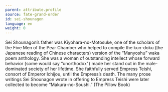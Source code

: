 ```yaml
---
parent: attribute.profile
source: fate-grand-order
id: sei-shounagon
language: en
weight: 0
---
```


Sei Shounagon’s father was Kiyohara-no-Motosuke, one of the scholars of the Five Men of the Pear Chamber who helped to compile the kun-doku (the Japanese reading of Chinese characters) version of the “Manyoshu” waka poem anthology.
She was a woman of outstanding intellect whose forward behavior (some would say “unorthodox") made her stand out in the male-dominated society of her lifetime.
She faithfully served Empress Teishi, consort of Emperor Ichijou, until the Empress’s death. The many prose writings Sei Shounagon wrote in offering to Empress Teishi were later collected to become “Makura-no-Soushi.” (The Pillow Book)
